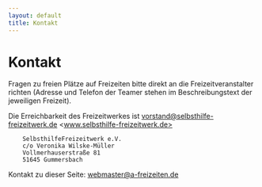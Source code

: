 ```yaml
---
layout: default
title: Kontakt
---
```

# Kontakt

Fragen zu freien Plätze auf Freizeiten bitte direkt an die Freizeitveranstalter
richten
(Adresse und Telefon der Teamer stehen im Beschreibungstext der jeweiligen
Freizeit).       

Die Erreichbarkeit des Freizeitwerkes ist <vorstand@selbsthilfe-freizeitwerk.de>
<www.selbsthilfe-freizeitwerk.de>

        SelbsthilfeFreizeitwerk e.V.
        c/o Veronika Wilske-Müller
        Vollmerhauserstraße 81
        51645 Gummersbach

Kontakt zu dieser Seite:
<webmaster@a-freizeiten.de>
